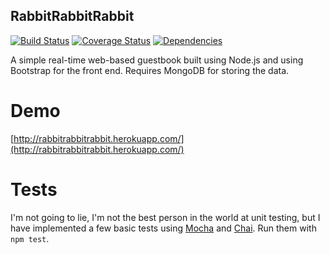 RabbitRabbitRabbit
------------------

[![Build Status](https://travis-ci.org/matthewbdaly/rabbitrabbitrabbit.png?branch=master)](https://travis-ci.org/matthewbdaly/rabbitrabbitrabbit)
[![Coverage Status](https://img.shields.io/coveralls/matthewbdaly/rabbitrabbitrabbit.svg)](https://coveralls.io/r/matthewbdaly/rabbitrabbitrabbit?branch=master)
[![Dependencies](https://david-dm.org/matthewbdaly/rabbitrabbitrabbit.png)](https://david-dm.org/matthewbdaly/rabbitrabbitrabbit)

A simple real-time web-based guestbook built using Node.js and using Bootstrap for the front end. Requires MongoDB for storing the data.

Demo
====

[http://rabbitrabbitrabbit.herokuapp.com/](http://rabbitrabbitrabbit.herokuapp.com/)

Tests
=====

I'm not going to lie, I'm not the best person in the world at unit testing, but I have implemented a few basic tests using [Mocha](http://visionmedia.github.io/mocha/) and [Chai](http://chaijs.com/). Run them with `npm test`.
